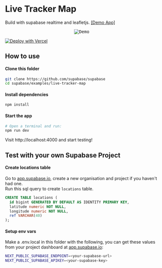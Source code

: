 # Live Tracker Map
Build with supabase realtime and leafletjs. [[Demo App]](https://realtime-map.vercel.app/)

<p align="center">
<kbd>
<img src="https://media.giphy.com/media/iDU80ngpsSddc0ObGI/giphy.gif" alt="Demo"/>
</kbd>
</p>

[![Deploy with Vercel](https://vercel.com/button)](https://vercel.com/new/git/external?repository-url=https%3A%2F%2Fgithub.com%2Fphamhieu%2Fsupabase-realtime-map&project-name=my-supabase-realtime-map&repository-name=my-supabase-realtime-map&redirect-url=https%3A%2F%2Fapp.supabase.io&developer-id=oac_iqEHakSIX6YYPchogAxrP8Lu&demo-title=Realtime%20map%20demo&demo-description=A%20demo%20project%20deployed%20on%20vercel&demo-url=https%3A%2F%2Frealtime-map.vercel.app&demo-image=https%3A%2F%2Fmedia.giphy.com%2Fmedia%2FiDU80ngpsSddc0ObGI%2Fgiphy.gif&integration-ids=oac_iqEHakSIX6YYPchogAxrP8Lu&external-id=supabase_realtime_map)

## How to use
#### Clone this folder
```bash
git clone https://github.com/supabase/supabase
cd supabase/examples/live-tracker-map
```

#### Install dependencies
```bash
npm install 
```

#### Start the app
```bash
# Open a terminal and run:
npm run dev
```
Visit http://localhost:4000 and start testing!

## Test with your own Supabase Project
#### Create locations table
Go to [app.supabase.io](https://app.supabase.io/), create a new organisation and project if you haven't had one.  
Run this sql query to create `locations` table.
```sql
CREATE TABLE locations (
  id bigint GENERATED BY DEFAULT AS IDENTITY PRIMARY KEY,
  latitude numeric NOT NULL,
  longitude numeric NOT NULL,
  ref VARCHAR(40)
);
```

#### Setup env vars
Make a .env.local in this folder with the following, you can get these values from your project dashboard at [app.supabase.io](https://app.supabase.io/):
```bash
NEXT_PUBLIC_SUPABASE_ENDPOINT=<your-supabase-url>
NEXT_PUBLIC_SUPABASE_APIKEY=<your-supabase-key>
```
